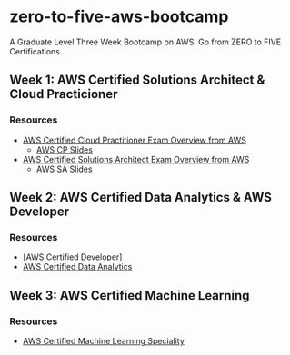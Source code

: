 # zero-to-five-aws-bootcamp
A Graduate Level Three Week Bootcamp on AWS. Go from ZERO to FIVE Certifications.

## Week 1:  AWS Certified Solutions Architect & Cloud Practicioner


### Resources

* [AWS Certified Cloud Practitioner Exam Overview from AWS](https://aws.amazon.com/certification/certified-cloud-practitioner/)
  * [AWS CP Slides](https://drive.google.com/drive/folders/1aWlpDJ_Z-UXizsmfNGR-lGUzXnTgMoq3?usp=sharing)   
* [AWS Certified Solutions Architect Exam Overview from AWS](https://aws.amazon.com/certification/certified-solutions-architect-associate/)
  * [AWS SA Slides](https://drive.google.com/drive/folders/1qhlwvlLejIhWa_vHvI7CF29VK3_wSyXr?usp=sharing)

## Week 2:  AWS Certified Data Analytics & AWS Developer


### Resources

* [AWS Certified Developer]
* [AWS Certified Data Analytics](https://aws.amazon.com/certification/certified-data-analytics-specialty/)


## Week 3:  AWS Certified Machine Learning

### Resources

* [AWS Certified Machine Learning Speciality](https://aws.amazon.com/certification/certified-machine-learning-specialty/)
